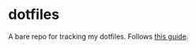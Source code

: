 # dotfiles
A bare repo for tracking my dotfiles. Follows [this guide](https://www.atlassian.com/git/tutorials/dotfiles).
